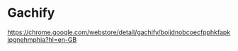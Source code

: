 # Gachify


https://chrome.google.com/webstore/detail/gachify/boijdnobcoecfpphkfapkjpgnehmphia?hl=en-GB
